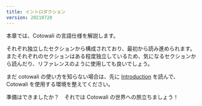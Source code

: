 ```yaml
---
title: イントロダクション
version: 20210728
---
```


本章では、Cotowali の言語仕様を解説します。

それぞれ独立したセクションから構成されており、最初から読み進められます。またそれぞれのセクションはある程度独立しているため、気になるセクションから読んだり、リファレンスのように使用しても良いでしょう。

まだ cotowali の使い方を知らない場合は、先に [Introduction](/ja/docs/introduction) を読んで、Cotowali を使用する環境を整えてください。

準備はできましたか？　それでは Cotowali の世界への旅立ちましょう！
